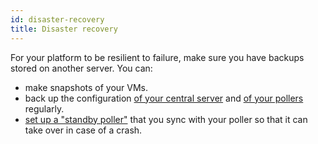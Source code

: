 ```yaml
---
id: disaster-recovery
title: Disaster recovery
---
```


For your platform to be resilient to failure, make sure you have backups stored on another server. You can:

- make snapshots of your VMs.
- back up the configuration [of your central server](backup.md) and [of your pollers](backup-poller.md) regularly.
- [set up a "standby poller"](backup-poller.md#standby-poller) that you sync with your poller so that it can take over in case of a crash.
